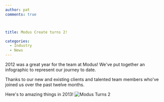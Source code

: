 ```yaml
---
author: pat
comments: true



title: Modus Create turns 2!

categories:
  - Industry
  - News
---
```


2012 was a great year for the team at Modus! We've put together an infographic to represent our journey to date.





Thanks to our new and existing clients and talented team members who've joined us over the past twelve months.





Here's to amazing things in 2013!
![Modus Turns 2](../assets/uploads//2013/03/Modus-Turns-2fix-blog.png)



